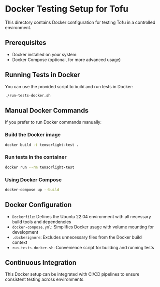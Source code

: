 # Docker Testing Setup for Tofu

This directory contains Docker configuration for testing Tofu in a controlled environment.

## Prerequisites

- Docker installed on your system
- Docker Compose (optional, for more advanced usage)

## Running Tests in Docker

You can use the provided script to build and run tests in Docker:

```bash
./run-tests-docker.sh
```

## Manual Docker Commands

If you prefer to run Docker commands manually:

### Build the Docker image

```bash
docker build -t tensorlight-test .
```

### Run tests in the container

```bash
docker run --rm tensorlight-test
```

### Using Docker Compose

```bash
docker-compose up --build
```

## Docker Configuration

- `Dockerfile`: Defines the Ubuntu 22.04 environment with all necessary build tools and dependencies
- `docker-compose.yml`: Simplifies Docker usage with volume mounting for development
- `.dockerignore`: Excludes unnecessary files from the Docker build context
- `run-tests-docker.sh`: Convenience script for building and running tests

## Continuous Integration

This Docker setup can be integrated with CI/CD pipelines to ensure consistent testing across environments.